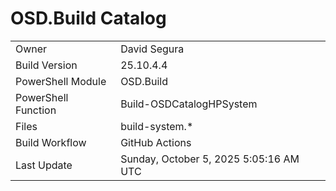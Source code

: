 ﻿# OSD.Build Catalog

| | |
|-|-|
| Owner | David Segura |
| Build Version | 25.10.4.4 |
| PowerShell Module | OSD.Build |
| PowerShell Function | Build-OSDCatalogHPSystem |
| Files | build-system.* |
| Build Workflow | GitHub Actions |
| Last Update | Sunday, October 5, 2025 5:05:16 AM UTC |
